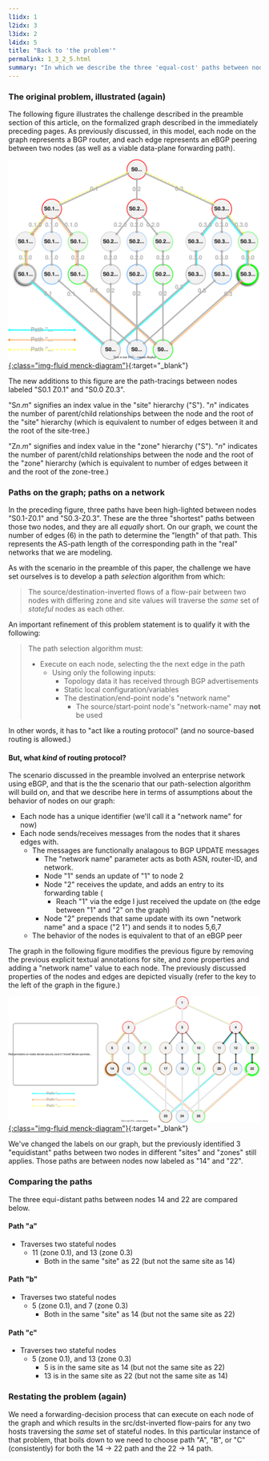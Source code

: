 ```yaml
---
l1idx: 1
l2idx: 3
l3idx: 2
l4idx: 5
title: "Back to 'the problem'"
permalink: 1_3_2_5.html
summary: "In which we describe the three 'equal-cost' paths between nodes with differing SP-zone and locale values"
---
```


###  The original problem, illustrated (again)

The following figure illustrates the challenge described in the preamble section of this article, on the formalized graph described in the immediately preceding pages. As previously discussed, in this model, each node on the graph represents a BGP router, and each edge represents an eBGP peering between two nodes (as well as a viable data-plane forwarding path).

[![image](./grphth-18.svg){:class="img-fluid menck-diagram"}](./grphth-18.svg){:target="_blank"}

The new additions to this figure are the path-tracings between nodes labeled "S0.1 Z0.1" and "S0.0 Z0.3".  

"S*n*.*m*" signifies an index value in the "site" hierarchy ("S").  "*n*" indicates the number of parent/child relationships between the node and the root of the "site" hierarchy (which is equivalent to number of edges between it and the root of the site-tree.)

"Z*n*.*m*" signifies and index value in the "zone" hierarchy ("S").  "*n*" indicates the number of parent/child relationships between the node and the root of the "zone" hierarchy (which is equivalent to number of edges between it and the root of the zone-tree.)

### Paths on the graph; paths on a network

In the preceding figure, three paths have been high-lighted between nodes "S0.1-Z0.1" and "S0.3-Z0.3".  These are the three "shortest" paths between those two nodes, and they are all *equally* short. On our graph, we count the number of edges (6) in the path to determine the "length" of that path.  This represents the AS-path length of the corresponding path in the "real" networks that we are modeling.

As with the scenario in the preamble of this paper, the challenge we have set ourselves is to develop a path *selection* algorithm from which:

>The source/destination-inverted flows of a flow-pair between two nodes with differing zone and site values will traverse the *same* set of *stateful* nodes as each other.

An important refinement of this problem statement is to qualify it with the following:

>The path selection algorithm must:
> * Execute on each node, selecting the the next edge in the path
>    * Using only the following inputs:
>      * Topology data it has received through BGP advertisements
>      * Static local configuration/variables
>      * The destination/end-point node's "network name"
>        * The source/start-point node's "network-name" may **not** be used  

In other words, it has to "act like a routing protocol" (and no source-based routing is allowed.)

#### But, what *kind* of routing protocol?

The scenario discussed in the preamble involved an enterprise network using eBGP, and that is the the scenario that our path-selection algorithm will build on, and that we describe here in terms of assumptions about the behavior of nodes on our graph:

* Each node has a unique identifier (we'll call it a "network name" for now)
* Each node sends/receives messages from the nodes that it shares edges with.
  * The messages are functionally analagous to BGP UPDATE messages
    * The "network name" parameter acts as both ASN, router-ID, and network.
    * Node "1" sends an update of "1" to node 2
    * Node "2" receives the update, and adds an entry to its forwarding table (
      * Reach "1" via the edge I just received the update on (the edge between "1" and "2" on the graph)
    * Node "2" prepends that same update with its own "network name" and a space  ("2 1") and sends it to nodes 5,6,7
  * The behavior of the nodes is equivalent to that of an eBGP peer

The graph in the following figure modifies the previous figure by removing the previous explicit textual annotations for site, and zone properties and adding a "network name" value to each node.  The previously discussed properties of the nodes and edges are depicted visually (refer to the key to the left of the graph in the figure.)

[![image](./grphth-19.svg){:class="img-fluid menck-diagram"}](./grphth-19.svg){:target="_blank"}

We've changed the labels on our graph, but the previously identified 3 "equidistant" paths between two nodes in different "sites" and "zones" still applies.  Those paths are between nodes now labeled as "14" and "22".

### Comparing the paths

The three equi-distant paths between nodes 14 and 22 are compared below.

#### Path "a"

* Traverses two stateful nodes
  * 11 (zone 0.1), and 13 (zone 0.3)
    * Both in the same "site" as 22 (but not the same site as 14)

#### Path "b"

* Traverses two stateful nodes
  * 5 (zone 0.1), and 7 (zone 0.3)
    * Both in the same "site" as 14 (but not the same site as 22)

#### Path "c"

* Traverses two stateful nodes
  * 5 (zone 0.1), and 13 (zone 0.3)
    * 5 is in the same site as 14 (but not the same site as 22)
    * 13 is in the same site as 22 (but not the same site as 14)

### Restating the problem (again)

We need a forwarding-decision process that can execute on each node of the graph and which results in the src/dst-inverted flow-pairs for any two hosts traversing the *same* set of stateful nodes.  In this particular instance of that problem, that boils down to we need to choose path "A", "B", or "C" (consistently) for both the 14 -> 22 path and the 22 -> 14 path.
